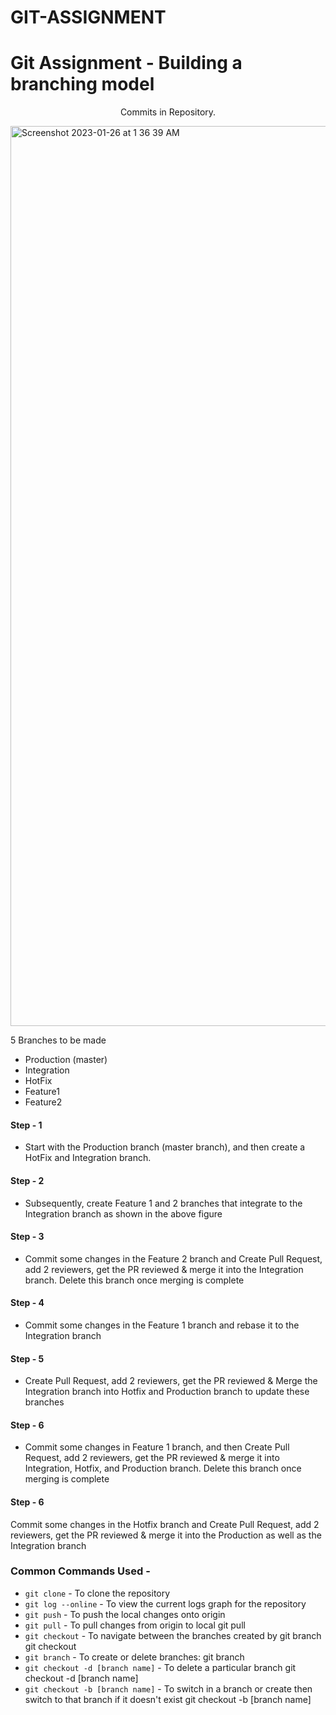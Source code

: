 # GIT-ASSIGNMENT
# Git Assignment - Building a branching model


<p align = "center">
Commits in Repository.

</p>
<img width="1440" alt="Screenshot 2023-01-26 at 1 36 39 AM" src="https://user-images.githubusercontent.com/122535424/214677831-337fd6f4-1ec6-4e2d-9a2d-3d1258070962.png">

5 Branches to be made
- Production (master)
- Integration
- HotFix 
- Feature1 
- Feature2
#### Step - 1
- Start with the Production branch (master branch), and then create a HotFix and Integration branch.
#### Step - 2
- Subsequently, create Feature 1 and 2 branches that integrate to the Integration branch as shown in the above figure
#### Step - 3
- Commit some changes in the Feature 2 branch and Create Pull Request, add 2 reviewers, get the PR reviewed & merge it into the Integration branch. Delete this branch once merging is complete
#### Step - 4
- Commit some changes in the Feature 1 branch and rebase it to the Integration branch
#### Step - 5
- Create Pull Request, add 2 reviewers, get the PR reviewed & Merge the Integration branch
into Hotfix and Production branch to update these branches
#### Step - 6
- Commit some changes in Feature 1 branch, and then Create Pull Request, add 2 reviewers,
get the PR reviewed & merge it into Integration, Hotfix, and Production branch. Delete this
branch once merging is complete
#### Step - 6
Commit some changes in the Hotfix branch and Create Pull Request, add 2 reviewers, get
the PR reviewed & merge it into the Production as well as the Integration branch
### Common Commands Used - 
- `git clone` - To clone the repository
- `git log --online` - To view the current logs graph for the repository
- `git push` - To push the local changes onto origin
- `git pull` - To pull changes from origin to local git pull
- `git checkout` - To navigate between the branches created by git branch git checkout 
- `git branch` - To create or delete branches: git branch
- `git checkout -d [branch name]` - To delete a particular branch git checkout -d [branch name]
- `git checkout -b [branch name]` - To switch in a branch or create then switch to that branch if it doesn't exist git checkout -b [branch name]
